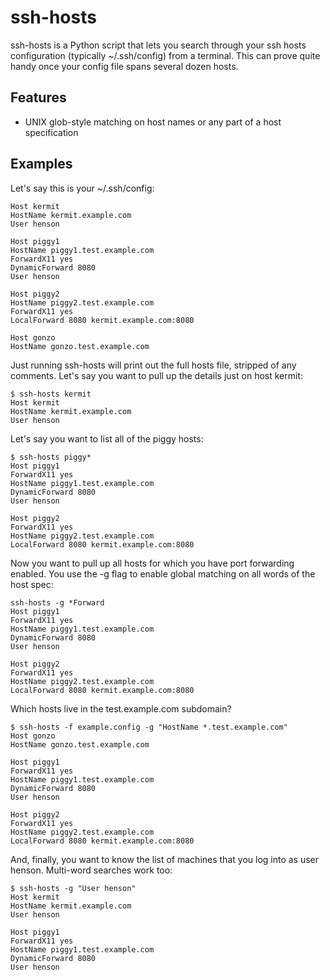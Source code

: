 ssh-hosts
=========

ssh-hosts is a Python script that lets you search through your ssh hosts configuration (typically ~/.ssh/config) from a terminal. This can prove quite handy once your config file spans several dozen hosts.

Features
--------

* UNIX glob-style matching on host names or any part of a host specification

Examples
--------

Let's say this is your ~/.ssh/config:

    Host kermit
    HostName kermit.example.com
    User henson
    
    Host piggy1
    HostName piggy1.test.example.com
    ForwardX11 yes
    DynamicForward 8080
    User henson
    
    Host piggy2
    HostName piggy2.test.example.com
    ForwardX11 yes
    LocalForward 8080 kermit.example.com:8080
    
    Host gonzo
    HostName gonzo.test.example.com

Just running ssh-hosts will print out the full hosts file, stripped of any comments. Let's say you want to pull up the details just on host kermit:

    $ ssh-hosts kermit
    Host kermit
    HostName kermit.example.com
    User henson

Let's say you want to list all of the piggy hosts:

    $ ssh-hosts piggy*
    Host piggy1
    ForwardX11 yes
    HostName piggy1.test.example.com
    DynamicForward 8080
    User henson
    
    Host piggy2
    ForwardX11 yes
    HostName piggy2.test.example.com
    LocalForward 8080 kermit.example.com:8080

Now you want to pull up all hosts for which you have port forwarding enabled. You use the -g flag to enable global matching on all words of the host spec:

    ssh-hosts -g *Forward
    Host piggy1
    ForwardX11 yes
    HostName piggy1.test.example.com
    DynamicForward 8080
    User henson
    
    Host piggy2
    ForwardX11 yes
    HostName piggy2.test.example.com
    LocalForward 8080 kermit.example.com:8080

Which hosts live in the test.example.com subdomain?

    $ ssh-hosts -f example.config -g "HostName *.test.example.com"
    Host gonzo
    HostName gonzo.test.example.com

    Host piggy1
    ForwardX11 yes
    HostName piggy1.test.example.com
    DynamicForward 8080
    User henson
    
    Host piggy2
    ForwardX11 yes
    HostName piggy2.test.example.com
    LocalForward 8080 kermit.example.com:8080

And, finally, you want to know the list of machines that you log into as user henson. Multi-word searches work too:

    $ ssh-hosts -g "User henson"
    Host kermit
    HostName kermit.example.com
    User henson
    
    Host piggy1
    ForwardX11 yes
    HostName piggy1.test.example.com
    DynamicForward 8080
    User henson
